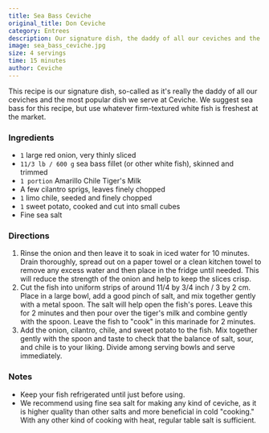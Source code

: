 ```yaml
---
title: Sea Bass Ceviche
original_title: Don Ceviche
category: Entrees
description: Our signature dish, the daddy of all our ceviches and the most popular dish served at Ceviche.
image: sea_bass_ceviche.jpg
size: 4 servings
time: 15 minutes
author: Ceviche
---
```


This recipe is our signature dish, so-called as it's really the daddy of all our ceviches and the most popular dish we serve at Ceviche. We suggest sea bass for this recipe, but use whatever firm-textured white fish is freshest at the market.

### Ingredients

* `1` large red onion, very thinly sliced
* `11/3 lb / 600 g` sea bass fillet (or other white fish), skinned and trimmed
* `1 portion` Amarillo Chile Tiger's Milk
* A few cilantro sprigs, leaves finely chopped
* `1` limo chile, seeded and finely chopped
* `1` sweet potato, cooked and cut into small cubes
* Fine sea salt

### Directions

1. Rinse the onion and then leave it to soak in iced water for 10 minutes. Drain thoroughly, spread out on a paper towel or a clean kitchen towel to remove any excess water and then place in the fridge until needed. This will reduce the strength of the onion and help to keep the slices crisp.
2. Cut the fish into uniform strips of around 11/4 by 3/4 inch / 3 by 2 cm. Place in a large bowl, add a good pinch of salt, and mix together gently with a metal spoon. The salt will help open the fish's pores. Leave this for 2 minutes and then pour over the tiger's milk and combine gently with the spoon. Leave the fish to "cook" in this marinade for 2 minutes.
3. Add the onion, cilantro, chile, and sweet potato to the fish. Mix together gently with the spoon and taste to check that the balance of salt, sour, and chile is to your liking. Divide among serving bowls and serve immediately.

### Notes

- Keep your fish refrigerated until just before using.
- We recommend using fine sea salt for making any kind of ceviche, as it is higher quality than other salts and more beneficial in cold "cooking." With any other kind of cooking with heat, regular table salt is sufficient.